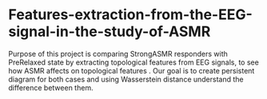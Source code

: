# Features-extraction-from-the-EEG-signal-in-the-study-of-ASMR
Purpose of this project is comparing StrongASMR responders with PreRelaxed state by extracting topological features from EEG signals, to see how ASMR affects on topological features . Our goal is to create persistent diagram for both cases and using Wasserstein distance understand the difference between them. 
